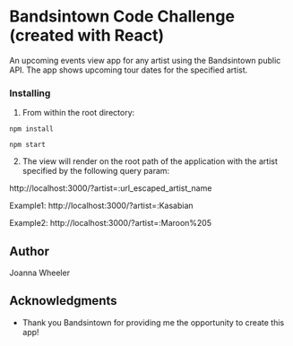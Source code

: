 #  Bandsintown Code Challenge (created with React)
An upcoming events view app for any artist using the Bandsintown public API. The app shows upcoming tour dates for the specified artist.



### Installing
1) From within the root directory:
```
npm install
```
```
npm start
```


2) The view will render on the root path of the application with the artist specified by the following query param:

http://localhost:3000/?artist=:url_escaped_artist_name

Example1: http://localhost:3000/?artist=:Kasabian

Example2: http://localhost:3000/?artist=:Maroon%205



## Author
Joanna Wheeler



## Acknowledgments

* Thank you Bandsintown for providing me the opportunity to create this app!
